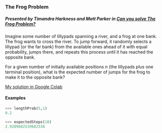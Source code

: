 ### The Frog Problem
##### Presented by Timandra Harkness and Matt Parker in [Can you solve The Frog Problem?](https://www.youtube.com/watch?v=ZLTyX4zL2Fc)
Imagine some number of lillypads spanning a river, and a frog at one bank. The frog wants to cross the river. To jump forward, it randomly selects a lillypad (or the far bank) from the available ones ahead of it with equal probability, jumps there, and repeats this process until it has reached the opposite bank.

For a given number of initially available positions *n* (the lillypads plus one terminal position), what is the expected number of jumps for the frog to make it to the opposite bank?

[My solution in Google Colab](https://colab.research.google.com/drive/1SpVCQgN3CcJgsBXm8UwBuC68gV8EKctP)

####  Examples
```python
>>> lengthProb(5,1)
0.2
```
```python
>>> expectedSteps(10)
2.9289682539682538
```
